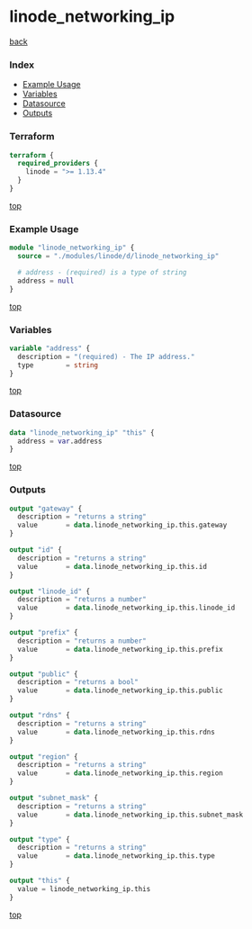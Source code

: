 # linode_networking_ip

[back](../linode.md)

### Index

- [Example Usage](#example-usage)
- [Variables](#variables)
- [Datasource](#datasource)
- [Outputs](#outputs)

### Terraform

```terraform
terraform {
  required_providers {
    linode = ">= 1.13.4"
  }
}
```

[top](#index)

### Example Usage

```terraform
module "linode_networking_ip" {
  source = "./modules/linode/d/linode_networking_ip"

  # address - (required) is a type of string
  address = null
}
```

[top](#index)

### Variables

```terraform
variable "address" {
  description = "(required) - The IP address."
  type        = string
}
```

[top](#index)

### Datasource

```terraform
data "linode_networking_ip" "this" {
  address = var.address
}
```

[top](#index)

### Outputs

```terraform
output "gateway" {
  description = "returns a string"
  value       = data.linode_networking_ip.this.gateway
}

output "id" {
  description = "returns a string"
  value       = data.linode_networking_ip.this.id
}

output "linode_id" {
  description = "returns a number"
  value       = data.linode_networking_ip.this.linode_id
}

output "prefix" {
  description = "returns a number"
  value       = data.linode_networking_ip.this.prefix
}

output "public" {
  description = "returns a bool"
  value       = data.linode_networking_ip.this.public
}

output "rdns" {
  description = "returns a string"
  value       = data.linode_networking_ip.this.rdns
}

output "region" {
  description = "returns a string"
  value       = data.linode_networking_ip.this.region
}

output "subnet_mask" {
  description = "returns a string"
  value       = data.linode_networking_ip.this.subnet_mask
}

output "type" {
  description = "returns a string"
  value       = data.linode_networking_ip.this.type
}

output "this" {
  value = linode_networking_ip.this
}
```

[top](#index)